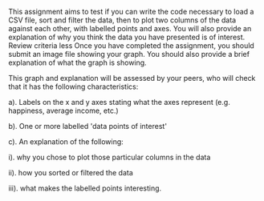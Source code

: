 This assignment aims to test if you can write the code necessary to load a CSV file, sort and filter the data, then to plot two columns of the data against each other, with labelled points and axes.
You will also provide an explanation of why you think the data you have presented is of interest. 
Review criteria
less 
Once you have completed the assignment, you should submit an image file showing your graph. You should also provide a brief explanation of what the graph is showing.

This graph and explanation will be assessed by your peers, who will check that it has the following characteristics:

a). Labels on the x and y axes stating what the axes represent (e.g. happiness, average income, etc.)

b). One or more labelled 'data points of interest'

c). An explanation of the following:

i). why you chose to plot those particular columns in the data

ii). how you sorted or filtered the data

iii). what makes the labelled points interesting. 
